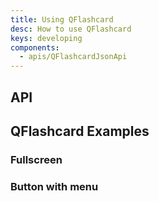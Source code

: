 ```yaml
---
title: Using QFlashcard
desc: How to use QFlashcard
keys: developing
components:
  - apis/QFlashcardJsonApi
---
```

## API
<q-flashcard-json-api />

## QFlashcard Examples
### Fullscreen
### Button with menu
<example-viewer
title=""
file="ButtonWithMenu"
codepen-title="QFlashcard"
/>
